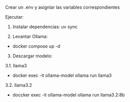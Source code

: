 Crear un .env y asignlar las variables correspondientes

Ejecutar:

1. Instalar dependencias:
uv sync

2. Levantar Ollama:
- docker compose up -d

3. Descargar modelo:

3.1. llama3
- docker exec -it ollama-model ollama run llama3 

3.2. llama3.2
- doccker exec -it ollama-model ollama run llama3.2:8b